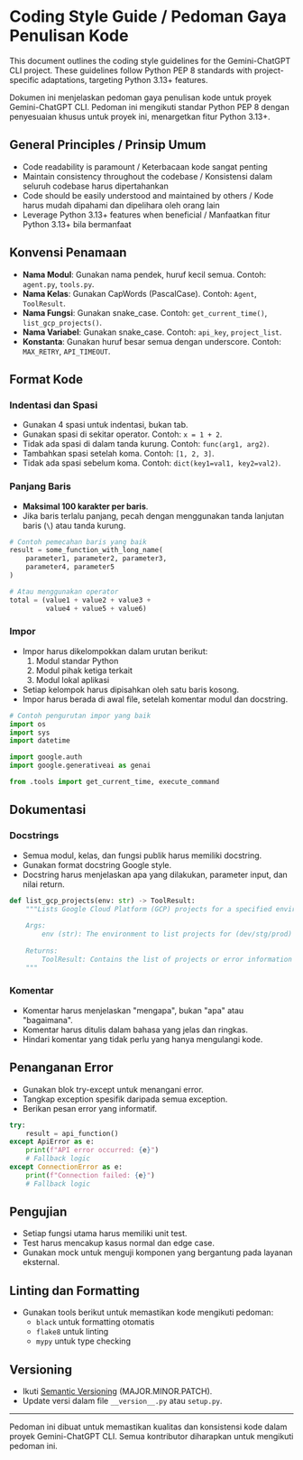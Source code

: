 # Coding Style Guide / Pedoman Gaya Penulisan Kode

This document outlines the coding style guidelines for the Gemini-ChatGPT CLI project. These guidelines
follow Python PEP 8 standards with project-specific adaptations, targeting Python 3.13+ features.

Dokumen ini menjelaskan pedoman gaya penulisan kode untuk proyek Gemini-ChatGPT CLI. Pedoman ini
mengikuti standar Python PEP 8 dengan penyesuaian khusus untuk proyek ini, menargetkan fitur Python 3.13+.

## General Principles / Prinsip Umum

- Code readability is paramount / Keterbacaan kode sangat penting
- Maintain consistency throughout the codebase / Konsistensi dalam seluruh codebase harus dipertahankan
- Code should be easily understood and maintained by others / Kode harus mudah dipahami dan dipelihara oleh orang lain
- Leverage Python 3.13+ features when beneficial / Manfaatkan fitur Python 3.13+ bila bermanfaat

## Konvensi Penamaan

- **Nama Modul**: Gunakan nama pendek, huruf kecil semua. Contoh: `agent.py`, `tools.py`.
- **Nama Kelas**: Gunakan CapWords (PascalCase). Contoh: `Agent`, `ToolResult`.
- **Nama Fungsi**: Gunakan snake_case. Contoh: `get_current_time()`, `list_gcp_projects()`.
- **Nama Variabel**: Gunakan snake_case. Contoh: `api_key`, `project_list`.
- **Konstanta**: Gunakan huruf besar semua dengan underscore. Contoh: `MAX_RETRY`, `API_TIMEOUT`.

## Format Kode

### Indentasi dan Spasi

- Gunakan 4 spasi untuk indentasi, bukan tab.
- Gunakan spasi di sekitar operator. Contoh: `x = 1 + 2`.
- Tidak ada spasi di dalam tanda kurung. Contoh: `func(arg1, arg2)`.
- Tambahkan spasi setelah koma. Contoh: `[1, 2, 3]`.
- Tidak ada spasi sebelum koma. Contoh: `dict(key1=val1, key2=val2)`.

### Panjang Baris

- **Maksimal 100 karakter per baris**.
- Jika baris terlalu panjang, pecah dengan menggunakan tanda lanjutan baris (`\`) atau tanda kurung.

```python
# Contoh pemecahan baris yang baik
result = some_function_with_long_name(
    parameter1, parameter2, parameter3,
    parameter4, parameter5
)

# Atau menggunakan operator
total = (value1 + value2 + value3 +
         value4 + value5 + value6)
```

### Impor

- Impor harus dikelompokkan dalam urutan berikut:
  1. Modul standar Python
  2. Modul pihak ketiga terkait
  3. Modul lokal aplikasi
- Setiap kelompok harus dipisahkan oleh satu baris kosong.
- Impor harus berada di awal file, setelah komentar modul dan docstring.

```python
# Contoh pengurutan impor yang baik
import os
import sys
import datetime

import google.auth
import google.generativeai as genai

from .tools import get_current_time, execute_command
```

## Dokumentasi

### Docstrings

- Semua modul, kelas, dan fungsi publik harus memiliki docstring.
- Gunakan format docstring Google style.
- Docstring harus menjelaskan apa yang dilakukan, parameter input, dan nilai return.

```python
def list_gcp_projects(env: str) -> ToolResult:
    """Lists Google Cloud Platform (GCP) projects for a specified environment.
    
    Args:
        env (str): The environment to list projects for (dev/stg/prod)
        
    Returns:
        ToolResult: Contains the list of projects or error information
    """
```

### Komentar

- Komentar harus menjelaskan "mengapa", bukan "apa" atau "bagaimana".
- Komentar harus ditulis dalam bahasa yang jelas dan ringkas.
- Hindari komentar yang tidak perlu yang hanya mengulangi kode.

## Penanganan Error

- Gunakan blok try-except untuk menangani error.
- Tangkap exception spesifik daripada semua exception.
- Berikan pesan error yang informatif.

```python
try:
    result = api_function()
except ApiError as e:
    print(f"API error occurred: {e}")
    # Fallback logic
except ConnectionError as e:
    print(f"Connection failed: {e}")
    # Fallback logic
```

## Pengujian

- Setiap fungsi utama harus memiliki unit test.
- Test harus mencakup kasus normal dan edge case.
- Gunakan mock untuk menguji komponen yang bergantung pada layanan eksternal.

## Linting dan Formatting

- Gunakan tools berikut untuk memastikan kode mengikuti pedoman:
  - `black` untuk formatting otomatis
  - `flake8` untuk linting
  - `mypy` untuk type checking

## Versioning

- Ikuti [Semantic Versioning](https://semver.org/) (MAJOR.MINOR.PATCH).
- Update versi dalam file `__version__.py` atau `setup.py`.

---

Pedoman ini dibuat untuk memastikan kualitas dan konsistensi kode dalam proyek Gemini-ChatGPT CLI.
Semua kontributor diharapkan untuk mengikuti pedoman ini.
